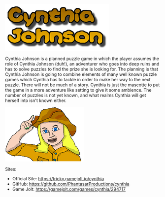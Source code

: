 ![Cynthia Johnson](https://github.com/PhantasarProductions/cynthia/blob/master/GFX/General/Logo.png?raw=true)


Cynthia Johnson is a planned puzzle game in which the player assumes the role of Cynthia Johnson (duh!), an adventurer who goes into deep ruins and has to solve puzzles to find the prize she is looking for.
The planning is that Cynthia Johnson is going to combine elements of many well known puzzle games which Cynthia has to tackle in order to make her way to the next puzzle. 
There will not be much of a story. Cynthia is just the mascotte to put the game in a more adventure like setting to give it some ambience. The number of puzzles is not yet known, and what realms Cynthia will get herself into isn't known either.


![](https://github.com/PhantasarProductions/cynthia/blob/master/GFX/General/Cynthia.png?raw=true)


Sites:

- Official Site: https://tricky.gamejolt.io/cynthia
- GitHub: https://github.com/PhantasarProductions/cynthia
- Game Jolt: https://gamejolt.com/games/cynthia/294717


